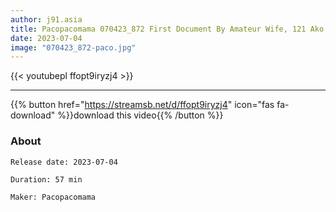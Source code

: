 ```yaml
---
author: j91.asia
title: Pacopacomama 070423_872 First Document By Amateur Wife, 121 Ako Fujimoto
date: 2023-07-04
image: "070423_872-paco.jpg"
---
```



{{< youtubepl ffopt9iryzj4 >}}
___

{{% button href="https://streamsb.net/d/ffopt9iryzj4" icon="fas fa-download" %}}download this video{{% /button %}}
### About

`Release date: 2023-07-04`

`Duration: 57 min`

`Maker:	Pacopacomama`
